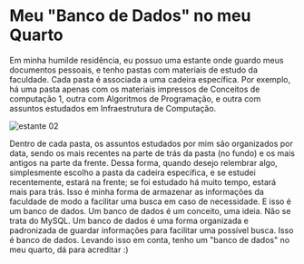 # Meu "Banco de Dados" no meu Quarto

Em minha humilde residência, eu possuo uma estante onde guardo meus documentos pessoais, e tenho pastas com materiais de estudo da faculdade. 
Cada pasta é associada a uma cadeira específica. Por exemplo, há uma pasta apenas com os materiais impressos de Conceitos de computação 1, outra 
com Algoritmos de Programação, e outra com assuntos estudados em Infraestrutura de Computação.

 ![estante 02](https://github.com/cleibsonsilva94/DiaryOfAnApprentice01/assets/156372072/5286aff5-0aef-42ac-b146-edfc81ad14fb)


Dentro de cada pasta, os assuntos estudados por mim são organizados por data, sendo os mais recentes na parte de trás da pasta (no fundo) e os mais antigos na parte da frente. Dessa forma, quando desejo 
relembrar algo, simplesmente escolho a pasta da cadeira específica, e se estudei recentemente, estará na frente; se foi estudado há muito tempo, estará mais para trás.
Isso é minha forma de armazenar as informações da faculdade de modo a facilitar uma busca em caso de necessidade. E isso é um banco de dados. Um banco de dados é um conceito, uma ideia. 
Não se trata do MySQL. Um banco de dados é uma forma organizada e padronizada de guardar informações para facilitar uma possível busca. Isso é banco de dados. Levando isso em conta, 
tenho um "banco de dados" no meu quarto, dá para acreditar :)
